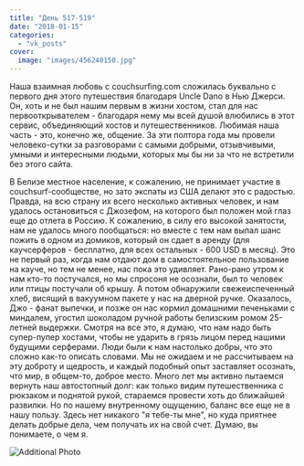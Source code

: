 ```yaml
---
title: "День 517-519"
date: "2018-01-15"
categories: 
  - "vk_posts"
cover:
  image: "images/456240158.jpg"
---
```


Наша взаимная любовь с couchsurfing.com сложилась буквально с первого дня этого путешествия благодаря Uncle Dano в Нью Джерси. Он, хоть и не был нашим первым в жизни хостом, стал для нас первооткрывателем - благодаря нему мы всей душой влюбились в этот сервис, объединяющий хостов и путешественников. Любимая наша часть - это, конечно же, общение. За эти полтора года мы провели человеко-сутки за разговорами с самыми добрыми, отзывчивыми, умными и интересными людьми, которых мы бы ни за что не встретили без этого сайта.

<!--more-->

В Белизе местное население, к сожалению, не принимает участие в couchsurf-сообществе, но зато экспаты из США делают это с радостью. Правда, на всю страну их всего несколько активных человек, и нам удалось остановиться с Джозефом, на которого был положен мой глаз еще до отлета в Россию. К сожалению, в силу его высокой занятости, нам не удалось много пообщаться: но вместе с тем нам выпал шанс пожить в одном из домиков, который он сдает в аренду (для каучсерферов - бесплатно, для всех остальных - 600 USD в месяц). Это не первый раз, когда нам отдают дом в самостоятельное пользование на кауче, но тем не менее, нас пока это удивляет. Рано-рано утром к нам кто-то постучался, но мы спросоня не осознали, был то человек или птицы постучали об крышу. А потом обнаружили свежеиспеченный хлеб, висящий в вакуумном пакете у нас на дверной ручке. Оказалось, Джо - фанат выпечки, и позже он нас кормил домашними печеньками с миндалем, угостил шоколадом ручной работы белизским ромом 25-летней выдержки. Смотря на все это, я думаю, что нам надо быть супер-пупер хостами, чтобы не ударить в грязь лицом перед нашими будущими серферами. Люди были к нам настолько добры, что это сложно как-то описать словами. Мы не ожидаем и не рассчитываем на эту доброту и щедрость, и каждый подобный опыт заставляет осознать, что мир, в общем-то, доброе место. Много лет мы активно пытаемся вернуть наш автостопный долг: как только видим путешественника с рюкзаком и поднятой рукой, стараемся провести хоть до ближайшей развилки. Но по нашему внутренному ощущению, баланс все еще не в нашу пользу. Здесь нет никакого "я тебе-ты мне", но куда приятнее делать добрые дела, чем получать их на свой счет. Думаю, вы понимаете, о чем я.

![Additional Photo](https://vodpop.ru/wp-content/uploads/2023/07/456240159.jpg)

